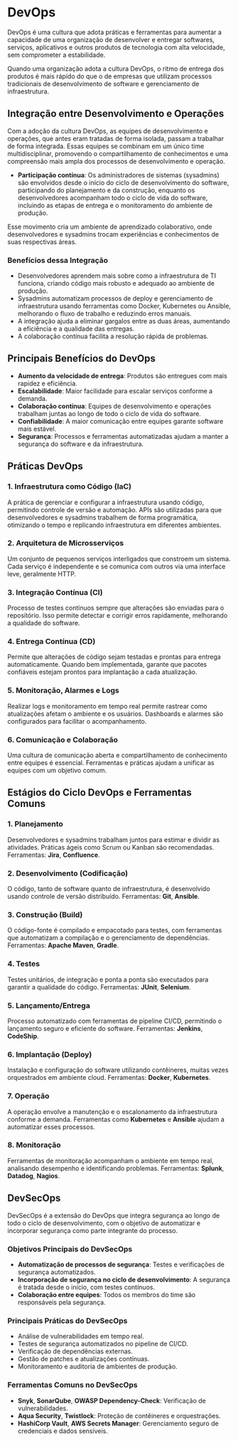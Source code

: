 # DevOps

DevOps é uma cultura que adota práticas e ferramentas para aumentar a capacidade de uma organização de desenvolver e entregar softwares, serviços, aplicativos e outros produtos de tecnologia com alta velocidade, sem comprometer a estabilidade.

Quando uma organização adota a cultura DevOps, o ritmo de entrega dos produtos é mais rápido do que o de empresas que utilizam processos tradicionais de desenvolvimento de software e gerenciamento de infraestrutura.

## Integração entre Desenvolvimento e Operações

Com a adoção da cultura DevOps, as equipes de desenvolvimento e operações, que antes eram tratadas de forma isolada, passam a trabalhar de forma integrada. Essas equipes se combinam em um único time multidisciplinar, promovendo o compartilhamento de conhecimentos e uma compreensão mais ampla dos processos de desenvolvimento e operação.

- **Participação contínua**: Os administradores de sistemas (sysadmins) são envolvidos desde o início do ciclo de desenvolvimento do software, participando do planejamento e da construção, enquanto os desenvolvedores acompanham todo o ciclo de vida do software, incluindo as etapas de entrega e o monitoramento do ambiente de produção.
  
Esse movimento cria um ambiente de aprendizado colaborativo, onde desenvolvedores e sysadmins trocam experiências e conhecimentos de suas respectivas áreas.

### Benefícios dessa Integração

- Desenvolvedores aprendem mais sobre como a infraestrutura de TI funciona, criando código mais robusto e adequado ao ambiente de produção.
- Sysadmins automatizam processos de deploy e gerenciamento de infraestrutura usando ferramentas como Docker, Kubernetes ou Ansible, melhorando o fluxo de trabalho e reduzindo erros manuais.
- A integração ajuda a eliminar gargalos entre as duas áreas, aumentando a eficiência e a qualidade das entregas.
- A colaboração contínua facilita a resolução rápida de problemas.

## Principais Benefícios do DevOps

- **Aumento da velocidade de entrega**: Produtos são entregues com mais rapidez e eficiência.
- **Escalabilidade**: Maior facilidade para escalar serviços conforme a demanda.
- **Colaboração contínua**: Equipes de desenvolvimento e operações trabalham juntas ao longo de todo o ciclo de vida do software.
- **Confiabilidade**: A maior comunicação entre equipes garante software mais estável.
- **Segurança**: Processos e ferramentas automatizadas ajudam a manter a segurança do software e da infraestrutura.

## Práticas DevOps

### 1. Infraestrutura como Código (IaC)
A prática de gerenciar e configurar a infraestrutura usando código, permitindo controle de versão e automação. APIs são utilizadas para que desenvolvedores e sysadmins trabalhem de forma programática, otimizando o tempo e replicando infraestrutura em diferentes ambientes.

### 2. Arquitetura de Microsserviços
Um conjunto de pequenos serviços interligados que constroem um sistema. Cada serviço é independente e se comunica com outros via uma interface leve, geralmente HTTP.

### 3. Integração Contínua (CI)
Processo de testes contínuos sempre que alterações são enviadas para o repositório. Isso permite detectar e corrigir erros rapidamente, melhorando a qualidade do software.

### 4. Entrega Contínua (CD)
Permite que alterações de código sejam testadas e prontas para entrega automaticamente. Quando bem implementada, garante que pacotes confiáveis estejam prontos para implantação a cada atualização.

### 5. Monitoração, Alarmes e Logs
Realizar logs e monitoramento em tempo real permite rastrear como atualizações afetam o ambiente e os usuários. Dashboards e alarmes são configurados para facilitar o acompanhamento.

### 6. Comunicação e Colaboração
Uma cultura de comunicação aberta e compartilhamento de conhecimento entre equipes é essencial. Ferramentas e práticas ajudam a unificar as equipes com um objetivo comum.

## Estágios do Ciclo DevOps e Ferramentas Comuns

### 1. Planejamento
Desenvolvedores e sysadmins trabalham juntos para estimar e dividir as atividades. Práticas ágeis como Scrum ou Kanban são recomendadas. Ferramentas: **Jira**, **Confluence**.

### 2. Desenvolvimento (Codificação)
O código, tanto de software quanto de infraestrutura, é desenvolvido usando controle de versão distribuído. Ferramentas: **Git**, **Ansible**.

### 3. Construção (Build)
O código-fonte é compilado e empacotado para testes, com ferramentas que automatizam a compilação e o gerenciamento de dependências. Ferramentas: **Apache Maven**, **Gradle**.

### 4. Testes
Testes unitários, de integração e ponta a ponta são executados para garantir a qualidade do código. Ferramentas: **JUnit**, **Selenium**.

### 5. Lançamento/Entrega
Processo automatizado com ferramentas de pipeline CI/CD, permitindo o lançamento seguro e eficiente do software. Ferramentas: **Jenkins**, **CodeShip**.

### 6. Implantação (Deploy)
Instalação e configuração do software utilizando contêineres, muitas vezes orquestrados em ambiente cloud. Ferramentas: **Docker**, **Kubernetes**.

### 7. Operação
A operação envolve a manutenção e o escalonamento da infraestrutura conforme a demanda. Ferramentas como **Kubernetes** e **Ansible** ajudam a automatizar esses processos.

### 8. Monitoração
Ferramentas de monitoração acompanham o ambiente em tempo real, analisando desempenho e identificando problemas. Ferramentas: **Splunk**, **Datadog**, **Nagios**.

## DevSecOps

DevSecOps é a extensão do DevOps que integra segurança ao longo de todo o ciclo de desenvolvimento, com o objetivo de automatizar e incorporar segurança como parte integrante do processo.

### Objetivos Principais do DevSecOps

- **Automatização de processos de segurança**: Testes e verificações de segurança automatizados.
- **Incorporação de segurança no ciclo de desenvolvimento**: A segurança é tratada desde o início, com testes contínuos.
- **Colaboração entre equipes**: Todos os membros do time são responsáveis pela segurança.

### Principais Práticas do DevSecOps

- Análise de vulnerabilidades em tempo real.
- Testes de segurança automatizados no pipeline de CI/CD.
- Verificação de dependências externas.
- Gestão de patches e atualizações contínuas.
- Monitoramento e auditoria de ambientes de produção.

### Ferramentas Comuns no DevSecOps

- **Snyk**, **SonarQube**, **OWASP Dependency-Check**: Verificação de vulnerabilidades.
- **Aqua Security**, **Twistlock**: Proteção de contêineres e orquestrações.
- **HashiCorp Vault**, **AWS Secrets Manager**: Gerenciamento seguro de credenciais e dados sensíveis.
